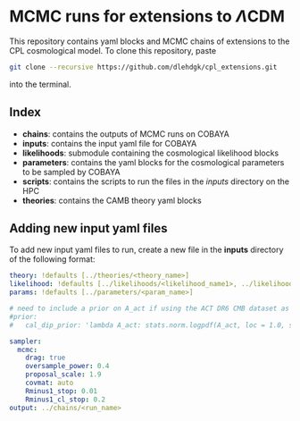 # MCMC runs for extensions to $\Lambda\mathrm{CDM}$

This repository contains yaml blocks and MCMC chains of extensions to the CPL cosmological model.
To clone this repository, paste
```bash
git clone --recursive https://github.com/dlehdgk/cpl_extensions.git
```
into the terminal.

## Index

- **chains**: contains the outputs of MCMC runs on COBAYA
- **inputs**: contains the input yaml file for COBAYA
- **likelihoods**: submodule containing the cosmological likelihood blocks
- **parameters**: contains the yaml blocks for the cosmological parameters to be sampled by COBAYA
- **scripts**: contains the scripts to run the files in the *inputs* directory on the HPC
- **theories**: contains the CAMB theory yaml blocks

## Adding new input yaml files

To add new input yaml files to run, create a new file in the **inputs** directory of the following format:

```yaml
theory: !defaults [../theories/<theory_name>]
likelihood: !defaults [../likelihoods/<likelihood_name1>, ../likelihoods/<likelihood_name2>, ...]
params: !defaults [../parameters/<param_name>]

# need to include a prior on A_act if using the ACT DR6 CMB dataset as a part of the likelihood combination
#prior:
#   cal_dip_prior: 'lambda A_act: stats.norm.logpdf(A_act, loc = 1.0, scale = 0.003)'

sampler:
  mcmc:
    drag: true
    oversample_power: 0.4
    proposal_scale: 1.9
    covmat: auto
    Rminus1_stop: 0.01
    Rminus1_cl_stop: 0.2
output: ../chains/<run_name>
```
